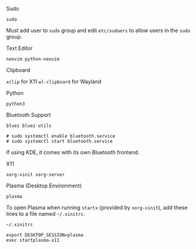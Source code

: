 Sudo

`sudo`

Must add user to `sudo` group and edit `etc/sudoers` to allow users in the `sudo` group.

Text Editor

`neovim python-neovim`

Clipboard

`xclip` for X11
`wl-clipboard` for Wayland

Python

`python3`

Bluetooth Support

`bluez bluez-utils`

```
# sudo systemctl enable bluetooth.service
# sudo systemctl start bluetooth.service
```

If using KDE, it comes with its own Bluetooth frontend.

X11

`xorg-xinit xorg-server`

Plasma (Desktop Environment)

`plasma`

To open Plasma when running `startx` (provided by `xorg-xinit`), add these lines to a file named `~/.xinitrc`.

```
~/.xinitrc
```
```
export DESKTOP_SESSION=plasma
exec startplasma-x11
```